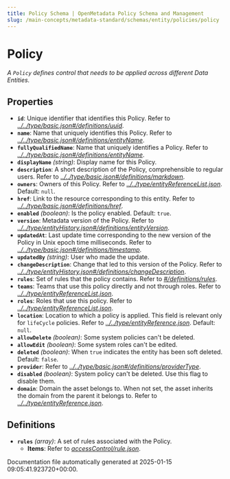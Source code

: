 ```yaml
---
title: Policy Schema | OpenMetadata Policy Schema and Management
slug: /main-concepts/metadata-standard/schemas/entity/policies/policy
---
```


# Policy

*A `Policy` defines control that needs to be applied across different Data Entities.*

## Properties

- **`id`**: Unique identifier that identifies this Policy. Refer to *[../../type/basic.json#/definitions/uuid](#/../type/basic.json#/definitions/uuid)*.
- **`name`**: Name that uniquely identifies this Policy. Refer to *[../../type/basic.json#/definitions/entityName](#/../type/basic.json#/definitions/entityName)*.
- **`fullyQualifiedName`**: Name that uniquely identifies a Policy. Refer to *[../../type/basic.json#/definitions/entityName](#/../type/basic.json#/definitions/entityName)*.
- **`displayName`** *(string)*: Display name for this Policy.
- **`description`**: A short description of the Policy, comprehensible to regular users. Refer to *[../../type/basic.json#/definitions/markdown](#/../type/basic.json#/definitions/markdown)*.
- **`owners`**: Owners of this Policy. Refer to *[../../type/entityReferenceList.json](#/../type/entityReferenceList.json)*. Default: `null`.
- **`href`**: Link to the resource corresponding to this entity. Refer to *[../../type/basic.json#/definitions/href](#/../type/basic.json#/definitions/href)*.
- **`enabled`** *(boolean)*: Is the policy enabled. Default: `true`.
- **`version`**: Metadata version of the Policy. Refer to *[../../type/entityHistory.json#/definitions/entityVersion](#/../type/entityHistory.json#/definitions/entityVersion)*.
- **`updatedAt`**: Last update time corresponding to the new version of the Policy in Unix epoch time milliseconds. Refer to *[../../type/basic.json#/definitions/timestamp](#/../type/basic.json#/definitions/timestamp)*.
- **`updatedBy`** *(string)*: User who made the update.
- **`changeDescription`**: Change that led to this version of the Policy. Refer to *[../../type/entityHistory.json#/definitions/changeDescription](#/../type/entityHistory.json#/definitions/changeDescription)*.
- **`rules`**: Set of rules that the policy contains. Refer to *[#/definitions/rules](#definitions/rules)*.
- **`teams`**: Teams that use this policy directly and not through roles. Refer to *[../../type/entityReferenceList.json](#/../type/entityReferenceList.json)*.
- **`roles`**: Roles that use this policy. Refer to *[../../type/entityReferenceList.json](#/../type/entityReferenceList.json)*.
- **`location`**: Location to which a policy is applied. This field is relevant only for `lifeCycle` policies. Refer to *[../../type/entityReference.json](#/../type/entityReference.json)*. Default: `null`.
- **`allowDelete`** *(boolean)*: Some system policies can't be deleted.
- **`allowEdit`** *(boolean)*: Some system roles can't be edited.
- **`deleted`** *(boolean)*: When `true` indicates the entity has been soft deleted. Default: `false`.
- **`provider`**: Refer to *[../../type/basic.json#/definitions/providerType](#/../type/basic.json#/definitions/providerType)*.
- **`disabled`** *(boolean)*: System policy can't be deleted. Use this flag to disable them.
- **`domain`**: Domain the asset belongs to. When not set, the asset inherits the domain from the parent it belongs to. Refer to *[../../type/entityReference.json](#/../type/entityReference.json)*.
## Definitions

- **`rules`** *(array)*: A set of rules associated with the Policy.
  - **Items**: Refer to *[accessControl/rule.json](#cessControl/rule.json)*.


Documentation file automatically generated at 2025-01-15 09:05:41.923720+00:00.
